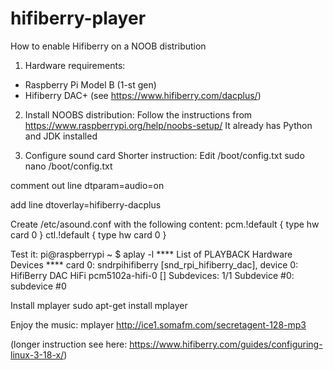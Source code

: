 # hifiberry-player
How to enable Hifiberry on a NOOB distribution

1) Hardware requirements: 
- Raspberry Pi Model B (1-st gen)
- Hifiberry DAC+ (see https://www.hifiberry.com/dacplus/)

2) Install NOOBS distribution:
Follow the instructions from https://www.raspberrypi.org/help/noobs-setup/
It already has Python and JDK installed

3) Configure sound card 
Shorter instruction:
Edit /boot/config.txt
sudo nano /boot/config.txt

comment out line 
dtparam=audio=on

add line
dtoverlay=hifiberry-dacplus

Create /etc/asound.conf with the following content:
pcm.!default  {
 type hw card 0
}
ctl.!default {
 type hw card 0
}

Test it:
pi@raspberrypi ~ $ aplay -l
**** List of PLAYBACK Hardware Devices ****
card 0: sndrpihifiberry [snd_rpi_hifiberry_dac], device 0: HifiBerry DAC HiFi pcm5102a-hifi-0 []
Subdevices: 1/1
Subdevice #0: subdevice #0

Install mplayer
sudo apt-get install mplayer

Enjoy the music:
mplayer http://ice1.somafm.com/secretagent-128-mp3


(longer instruction see here: https://www.hifiberry.com/guides/configuring-linux-3-18-x/)
